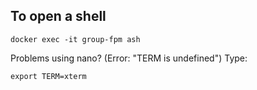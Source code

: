 ## To open a shell

    docker exec -it group-fpm ash

Problems using nano? (Error: "TERM is undefined") Type:

    export TERM=xterm

